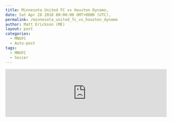 ```yaml
---
title: Minnesota United FC vs Houston Dynamo,
date: Sat Apr 28 2018 00:00:00 GMT+0000 (UTC),
permalink: /minnesota_united_fc_vs_houston_dynamo 
author: Matt Erickson (ME)
layout: post
categories:
  - MNUFC
  - Auto-post
tags:
  - MNUFC
  - Soccer
---
```

<div class='fluid-width-video-wrapper'><iframe width='100%' height='auto' frameborder='0' allowfullscreen src="https://www.mnufc.com/iframe-video?brightcove_id=5777969952001&brightcove_player_id=default&brightcove_account_id=5534894110001"></iframe></div>
